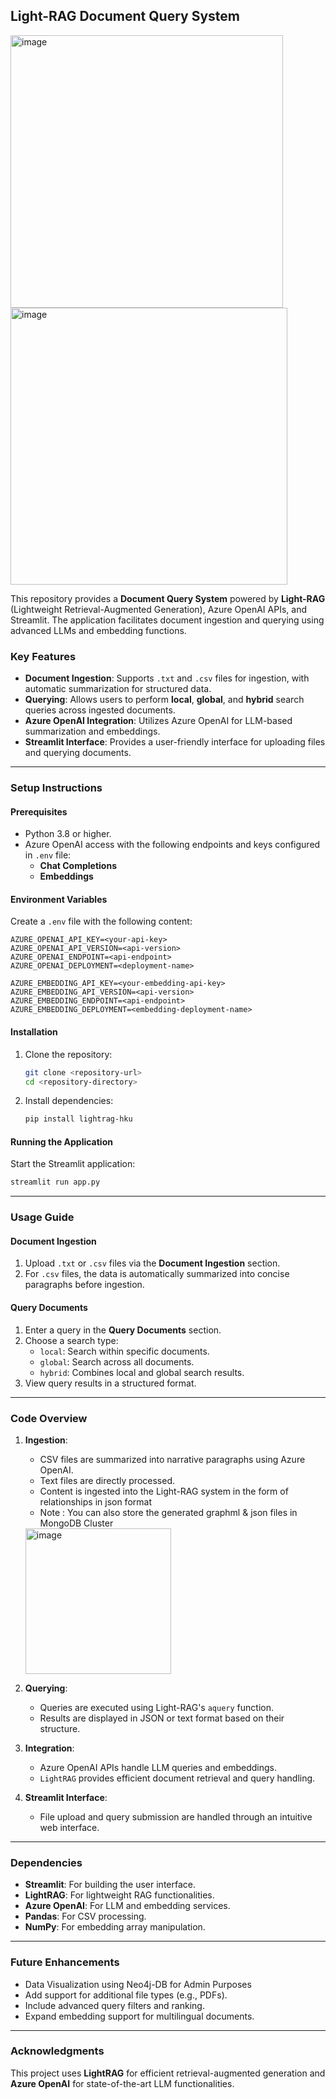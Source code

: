 
## Light-RAG Document Query System

<img width="436" alt="image" src="https://github.com/user-attachments/assets/25fa5e41-feda-44c8-96e1-f7d5c4a23ec1" />
<img width="443" alt="image" src="https://github.com/user-attachments/assets/dbf516da-3cc4-4cd4-a29a-fda35704182b" />

This repository provides a **Document Query System** powered by **Light-RAG** (Lightweight Retrieval-Augmented Generation), Azure OpenAI APIs, and Streamlit. The application facilitates document ingestion and querying using advanced LLMs and embedding functions.

### Key Features
- **Document Ingestion**: Supports `.txt` and `.csv` files for ingestion, with automatic summarization for structured data.
- **Querying**: Allows users to perform **local**, **global**, and **hybrid** search queries across ingested documents.
- **Azure OpenAI Integration**: Utilizes Azure OpenAI for LLM-based summarization and embeddings.
- **Streamlit Interface**: Provides a user-friendly interface for uploading files and querying documents.

---

### Setup Instructions

#### Prerequisites
- Python 3.8 or higher.
- Azure OpenAI access with the following endpoints and keys configured in `.env` file:
  - **Chat Completions**
  - **Embeddings**

#### Environment Variables
Create a `.env` file with the following content:
```env
AZURE_OPENAI_API_KEY=<your-api-key>
AZURE_OPENAI_API_VERSION=<api-version>
AZURE_OPENAI_ENDPOINT=<api-endpoint>
AZURE_OPENAI_DEPLOYMENT=<deployment-name>

AZURE_EMBEDDING_API_KEY=<your-embedding-api-key>
AZURE_EMBEDDING_API_VERSION=<api-version>
AZURE_EMBEDDING_ENDPOINT=<api-endpoint>
AZURE_EMBEDDING_DEPLOYMENT=<embedding-deployment-name>
```

#### Installation
1. Clone the repository:
   ```bash
   git clone <repository-url>
   cd <repository-directory>
   ```
2. Install dependencies:
   ```bash
   pip install lightrag-hku
   ```

#### Running the Application
Start the Streamlit application:
```bash
streamlit run app.py
```

---

### Usage Guide

#### Document Ingestion
1. Upload `.txt` or `.csv` files via the **Document Ingestion** section.
2. For `.csv` files, the data is automatically summarized into concise paragraphs before ingestion.

#### Query Documents
1. Enter a query in the **Query Documents** section.
2. Choose a search type:
   - `local`: Search within specific documents.
   - `global`: Search across all documents.
   - `hybrid`: Combines local and global search results.
3. View query results in a structured format.

---

### Code Overview

1. **Ingestion**:
   - CSV files are summarized into narrative paragraphs using Azure OpenAI.
   - Text files are directly processed.
   - Content is ingested into the Light-RAG system in the form of relationships in json format
   - Note : You can also store the generated graphml & json files in MongoDB Cluster
   <img width="233" alt="image" src="https://github.com/user-attachments/assets/2eec9138-c6dd-4d8f-a6a8-c733c70deac9" />


2. **Querying**:
   - Queries are executed using Light-RAG's `aquery` function.
   - Results are displayed in JSON or text format based on their structure.

3. **Integration**:
   - Azure OpenAI APIs handle LLM queries and embeddings.
   - `LightRAG` provides efficient document retrieval and query handling.

4. **Streamlit Interface**:
   - File upload and query submission are handled through an intuitive web interface.

---

### Dependencies
- **Streamlit**: For building the user interface.
- **LightRAG**: For lightweight RAG functionalities.
- **Azure OpenAI**: For LLM and embedding services.
- **Pandas**: For CSV processing.
- **NumPy**: For embedding array manipulation.

---

### Future Enhancements
- Data Visualization using Neo4j-DB for Admin Purposes
- Add support for additional file types (e.g., PDFs).
- Include advanced query filters and ranking.
- Expand embedding support for multilingual documents.

---

### Acknowledgments
This project uses **LightRAG** for efficient retrieval-augmented generation and **Azure OpenAI** for state-of-the-art LLM functionalities.
